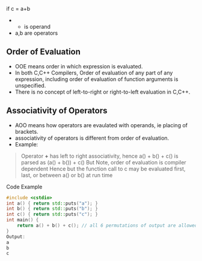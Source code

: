 if c = a+b
- + is operand
- a,b are operators

## Order of Evaluation
- OOE means order in which expression is evaluated.
- In both C,C++ Compilers, Order of evaluation of any part of any expression, including order of evaluation of function arguments is unspecified. 
- There is no concept of left-to-right or right-to-left evaluation in C,C++.

## Associativity of Operators
- AOO means how operators are evaulated with operands, ie placing of brackets.
- associativity of operators is different from order of evaluation.
- Example: 
> Operator **+** has left to right associativity, hence
> a() + b() + c() is parsed as (a() + b()) + c()
> But Note, order of evaluation is compiler dependent Hence
> but the function call to c may be evaluated first, last, or between a() or b() at run time

Code Example
```C++
#include <cstdio>
int a() { return std::puts("a"); }
int b() { return std::puts("b"); }
int c() { return std::puts("c"); }
int main() {
    return a() + b() + c(); // all 6 permutations of output are allowed
}
Output:
a
b
c
```

